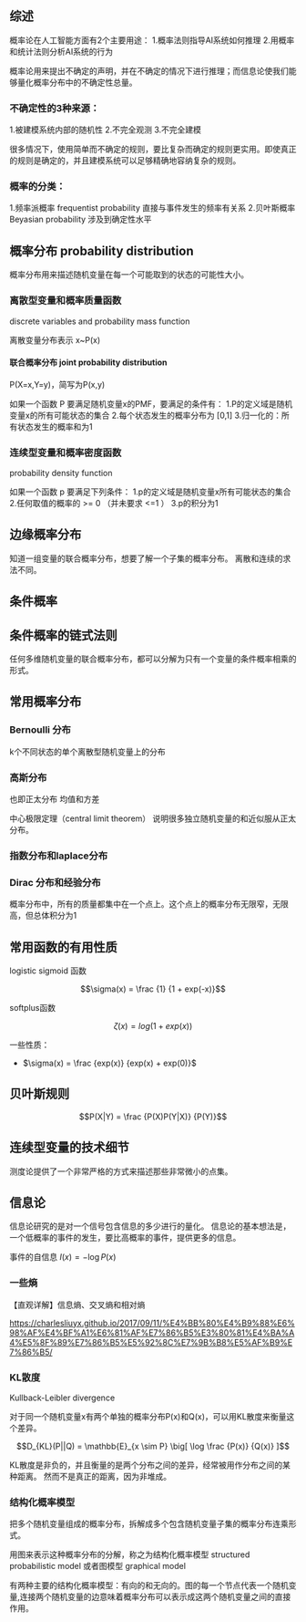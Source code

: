 


## 综述

概率论在人工智能方面有2个主要用途：
1.概率法则指导AI系统如何推理
2.用概率和统计法则分析AI系统的行为

概率论用来提出不确定的声明，并在不确定的情况下进行推理；而信息论使我们能够量化概率分布中的不确定性总量。

### 不确定性的3种来源：
1.被建模系统内部的随机性
2.不完全观测
3.不完全建模

很多情况下，使用简单而不确定的规则，要比复杂而确定的规则更实用。即使真正的规则是确定的，并且建模系统可以足够精确地容纳复杂的规则。

### 概率的分类：
1.频率派概率 frequentist probability 直接与事件发生的频率有关系
2.贝叶斯概率 Beyasian probability 涉及到确定性水平

## 概率分布 probability distribution
概率分布用来描述随机变量在每一个可能取到的状态的可能性大小。

### 离散型变量和概率质量函数
discrete variables and probability mass function

离散变量分布表示   x~P(x)

#### 联合概率分布 joint probability distribution
P(X=x,Y=y)，简写为P(x,y)

如果一个函数 P 要满足随机变量x的PMF，要满足的条件有：
1.P的定义域是随机变量x的所有可能状态的集合
2.每个状态发生的概率分布为 [0,1]
3.归一化的：所有状态发生的概率和为1


### 连续型变量和概率密度函数
probability density function

如果一个函数 p 要满足下列条件：
1.p的定义域是随机变量x所有可能状态的集合
2.任何取值的概率的 >= 0 （并未要求 <=1 ）
3.p的积分为1

## 边缘概率分布
知道一组变量的联合概率分布，想要了解一个子集的概率分布。
离散和连续的求法不同。


## 条件概率

## 条件概率的链式法则
任何多维随机变量的联合概率分布，都可以分解为只有一个变量的条件概率相乘的形式。


## 常用概率分布

### Bernoulli 分布
k个不同状态的单个离散型随机变量上的分布

### 高斯分布
也即正太分布
均值和方差

中心极限定理（central limit theorem） 说明很多独立随机变量的和近似服从正太分布。


### 指数分布和laplace分布

### Dirac 分布和经验分布
概率分布中，所有的质量都集中在一个点上。这个点上的概率分布无限窄，无限高，但总体积分为1

## 常用函数的有用性质
logistic sigmoid 函数

$$\sigma(x) = \frac {1} {1 + exp(-x)}$$

softplus函数

$$\zeta(x) = log(1 + exp(x))$$

一些性质：
-   $\sigma(x) = \frac {exp(x)} {exp(x) + exp(0)}$


## 贝叶斯规则

$$P(X|Y) = \frac {P(X)P(Y|X)} {P(Y)}$$

## 连续型变量的技术细节
测度论提供了一个非常严格的方式来描述那些非常微小的点集。

## 信息论
信息论研究的是对一个信号包含信息的多少进行的量化。
信息论的基本想法是，一个低概率的事件的发生，要比高概率的事件，提供更多的信息。


事件的自信息    $I(x) = -\log P(x)$

### 一些熵
【直观详解】信息熵、交叉熵和相对熵 

https://charlesliuyx.github.io/2017/09/11/%E4%BB%80%E4%B9%88%E6%98%AF%E4%BF%A1%E6%81%AF%E7%86%B5%E3%80%81%E4%BA%A4%E5%8F%89%E7%86%B5%E5%92%8C%E7%9B%B8%E5%AF%B9%E7%86%B5/

### KL散度
Kullback-Leibler divergence

对于同一个随机变量x有两个单独的概率分布P(x)和Q(x)，可以用KL散度来衡量这个差异。

$$D_{KL}(P||Q) = \mathbb{E}_{x \sim P} \big[ \log \frac {P(x)} {Q(x)} ]$$


KL散度是非负的，并且衡量的是两个分布之间的差异，经常被用作分布之间的某种距离。
然而不是真正的距离，因为非堆成。


### 结构化概率模型

把多个随机变量组成的概率分布，拆解成多个包含随机变量子集的概率分布连乘形式。

用图来表示这种概率分布的分解，称之为结构化概率模型 structured probabilistic model 或者图模型 graphical model 

有两种主要的结构化概率模型：有向的和无向的。图的每一个节点代表一个随机变量,连接两个随机变量的边意味着概率分布可以表示成这两个随机变量之间的直接作用。

